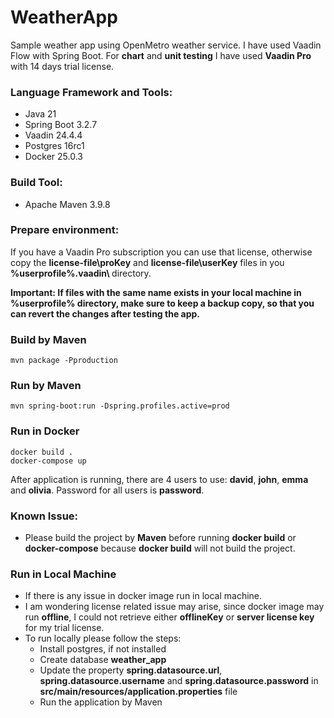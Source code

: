 # WeatherApp

Sample weather app using OpenMetro weather service. I have used Vaadin Flow with Spring Boot. For <b>chart</b> and <b>unit testing</b> 
I have used <b>Vaadin Pro</b> with 14 days trial license.

### Language Framework and Tools:
* Java 21
* Spring Boot 3.2.7
* Vaadin 24.4.4
* Postgres 16rc1
* Docker 25.0.3

### Build Tool:
* Apache Maven 3.9.8

### Prepare environment:
If you have a Vaadin Pro subscription you can use that license, otherwise copy the <b>license-file\proKey</b> and
<b>license-file\userKey</b> files in you <b>%userprofile%\.vaadin\ </b> directory.
<p>
<b>
Important:
If files with the same name exists in your local machine in %userprofile% directory, make sure to keep a backup copy, 
so that you can revert the changes after testing the app.
</b>
</p>

### Build by Maven
````
mvn package -Pproduction
````
### Run by Maven
````
mvn spring-boot:run -Dspring.profiles.active=prod
````
### Run in Docker
````
docker build .
docker-compose up
````

After application is running, there are 4 users to use: <b>david</b>, <b>john</b>, <b>emma</b> and <b>olivia</b>. Password for all users is <b>password</b>.

### Known Issue:
* Please build the project by <b>Maven</b> before running <b>docker build</b> or <b>docker-compose</b> because <b>docker build</b> will not build the project.

### Run in Local Machine
* If there is any issue in docker image run in local machine.
* I am wondering license related issue may arise, since docker image may run <b>offline</b>, I could not retrieve either <b>offlineKey</b> or <b>server license key</b> for my trial license.
* To run locally please follow the steps:
  * Install postgres, if not installed
  * Create database <b>weather_app</b>
  * Update the property <b>spring.datasource.url</b>, <b>spring.datasource.username</b> and <b>spring.datasource.password</b> in <b>src/main/resources/application.properties</b> file
  * Run the application by Maven
 


